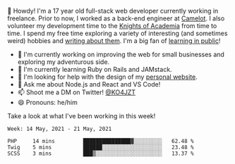 👋 Howdy! I'm a 17 year old full-stack web developer currently working in freelance. Prior to now, I worked as a back-end engineer at [Camelot](https://camelot.fm). I also volunteer my development time to the [Knights of Academia](https://knightsofacademia.org) from time to time. I spend my free time exploring a variety of interesting (and sometimes weird) hobbies and [writing about them](https://ko4jzt.tech). I'm a big fan of [learning in public](https://github.com/ko4jzt/digital-garden)!

* 🔭 I'm currently working on improving the web for small businesses and exploring my adventurous side.
* 🌱 I'm currently learning Ruby on Rails and JAMstack.
* 🤔 I'm looking for help with the design of my [personal website](https://ko4jzt.tech).
* 💬 Ask me about Node.js and React and VS Code!
* 📫 Shoot me a DM on Twitter! [@KO4JZT](https://twitter.com/ko4jzt)
* 😄 Pronouns: he/him

Take a look at what I've been working in this week!

<!--START_SECTION:waka-->
```text
Week: 14 May, 2021 - 21 May, 2021

PHP     14 mins         ███████████████▓░░░░░░░░░   62.48 % 
Twig    5 mins          ██████░░░░░░░░░░░░░░░░░░░   23.48 % 
SCSS    3 mins          ███▒░░░░░░░░░░░░░░░░░░░░░   13.37 % 
```
<!--END_SECTION:waka-->

